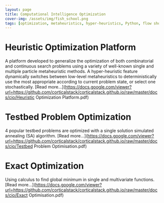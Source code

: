 ```yaml
---
layout: page
title: Computational Intelligence Optimization
cover-img: /assets/img/fish_school.png
tags: [optimization, metaheuristics, hyper-heuristics, Python, flow shop, combinatorial, continuous]
---
```

# Heuristic Optimization Platform
A platform developed to generalize the optimization of both combinatorial and continuous search problems using a variety 
of well-known single and multiple particle metaheuristic methods. A hyper-heuristic feature dynamically switches between 
low-level metaheuristics to deterministically use the most appropriate according to current problem state, or select one 
stochastically. [Read more...](https://docs.google.com/viewer?url=https://github.com/corticalstack/corticalstack.github.io/raw/master/docs/cio/Heuristic Optimization Platform.pdf)

# Testbed Problem Optimization
4 popular testbed problems are optimized with a single solution simulated annealing (SA) algorithm. [Read more...](https://docs.google.com/viewer?url=https://github.com/corticalstack/corticalstack.github.io/raw/master/docs/cio/Testbed Problem Optimisation.pdf)

# Exact Optimization
Using calculus to find global minimum in single and multivariate functions. [Read more...](https://docs.google.com/viewer?url=https://github.com/corticalstack/corticalstack.github.io/raw/master/docs/cio/Exact Optimisation.pdf)


